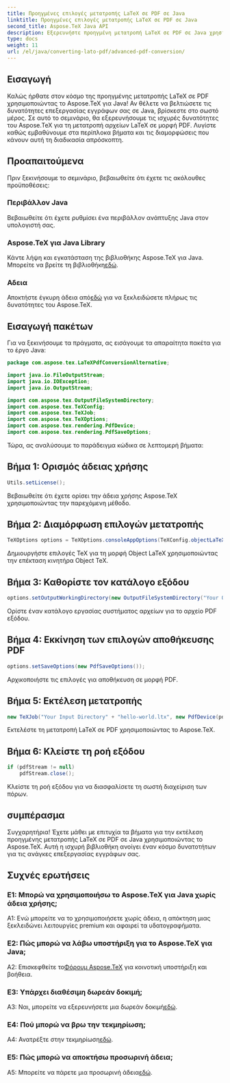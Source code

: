 ```yaml
---
title: Προηγμένες επιλογές μετατροπής LaTeX σε PDF σε Java
linktitle: Προηγμένες επιλογές μετατροπής LaTeX σε PDF σε Java
second_title: Aspose.TeX Java API
description: Εξερευνήστε προηγμένη μετατροπή LaTeX σε PDF σε Java χρησιμοποιώντας το Aspose.TeX. Ξεκλειδώστε την ισχυρή επεξεργασία εγγράφων με καθοδήγηση βήμα προς βήμα.
type: docs
weight: 11
url: /el/java/converting-lato-pdf/advanced-pdf-conversion/
---
```

## Εισαγωγή

Καλώς ήρθατε στον κόσμο της προηγμένης μετατροπής LaTeX σε PDF χρησιμοποιώντας το Aspose.TeX για Java! Αν θέλετε να βελτιώσετε τις δυνατότητες επεξεργασίας εγγράφων σας σε Java, βρίσκεστε στο σωστό μέρος. Σε αυτό το σεμινάριο, θα εξερευνήσουμε τις ισχυρές δυνατότητες του Aspose.TeX για τη μετατροπή αρχείων LaTeX σε μορφή PDF. Λυγίστε καθώς εμβαθύνουμε στα περίπλοκα βήματα και τις διαμορφώσεις που κάνουν αυτή τη διαδικασία απρόσκοπτη.

## Προαπαιτούμενα

Πριν ξεκινήσουμε το σεμινάριο, βεβαιωθείτε ότι έχετε τις ακόλουθες προϋποθέσεις:

### Περιβάλλον Java
Βεβαιωθείτε ότι έχετε ρυθμίσει ένα περιβάλλον ανάπτυξης Java στον υπολογιστή σας.

### Aspose.TeX για Java Library
 Κάντε λήψη και εγκατάσταση της βιβλιοθήκης Aspose.TeX για Java. Μπορείτε να βρείτε τη βιβλιοθήκη[εδώ](https://releases.aspose.com/tex/java/).

### Αδεια
Αποκτήστε έγκυρη άδεια από[εδώ](https://purchase.aspose.com/buy) για να ξεκλειδώσετε πλήρως τις δυνατότητες του Aspose.TeX.

## Εισαγωγή πακέτων

Για να ξεκινήσουμε τα πράγματα, ας εισάγουμε τα απαραίτητα πακέτα για το έργο Java:

```java
package com.aspose.tex.LaTeXPdfConversionAlternative;

import java.io.FileOutputStream;
import java.io.IOException;
import java.io.OutputStream;

import com.aspose.tex.OutputFileSystemDirectory;
import com.aspose.tex.TeXConfig;
import com.aspose.tex.TeXJob;
import com.aspose.tex.TeXOptions;
import com.aspose.tex.rendering.PdfDevice;
import com.aspose.tex.rendering.PdfSaveOptions;
```

Τώρα, ας αναλύσουμε το παράδειγμα κώδικα σε λεπτομερή βήματα:

## Βήμα 1: Ορισμός άδειας χρήσης

```java
Utils.setLicense();
```

Βεβαιωθείτε ότι έχετε ορίσει την άδεια χρήσης Aspose.TeX χρησιμοποιώντας την παρεχόμενη μέθοδο.

## Βήμα 2: Διαμόρφωση επιλογών μετατροπής

```java
TeXOptions options = TeXOptions.consoleAppOptions(TeXConfig.objectLaTeX());
```

Δημιουργήστε επιλογές TeX για τη μορφή Object LaTeX χρησιμοποιώντας την επέκταση κινητήρα Object TeX.

## Βήμα 3: Καθορίστε τον κατάλογο εξόδου

```java
options.setOutputWorkingDirectory(new OutputFileSystemDirectory("Your Output Directory"));
```

Ορίστε έναν κατάλογο εργασίας συστήματος αρχείων για το αρχείο PDF εξόδου.

## Βήμα 4: Εκκίνηση των επιλογών αποθήκευσης PDF

```java
options.setSaveOptions(new PdfSaveOptions());
```

Αρχικοποιήστε τις επιλογές για αποθήκευση σε μορφή PDF.

## Βήμα 5: Εκτέλεση μετατροπής

```java
new TeXJob("Your Input Directory" + "hello-world.ltx", new PdfDevice(pdfStream), options).run();
```

Εκτελέστε τη μετατροπή LaTeX σε PDF χρησιμοποιώντας το Aspose.TeX.

## Βήμα 6: Κλείστε τη ροή εξόδου

```java
if (pdfStream != null)
    pdfStream.close();
```

Κλείστε τη ροή εξόδου για να διασφαλίσετε τη σωστή διαχείριση των πόρων.

## συμπέρασμα

Συγχαρητήρια! Έχετε μάθει με επιτυχία τα βήματα για την εκτέλεση προηγμένης μετατροπής LaTeX σε PDF σε Java χρησιμοποιώντας το Aspose.TeX. Αυτή η ισχυρή βιβλιοθήκη ανοίγει έναν κόσμο δυνατοτήτων για τις ανάγκες επεξεργασίας εγγράφων σας.

## Συχνές ερωτήσεις

### Ε1: Μπορώ να χρησιμοποιήσω το Aspose.TeX για Java χωρίς άδεια χρήσης;

A1: Ενώ μπορείτε να το χρησιμοποιήσετε χωρίς άδεια, η απόκτηση μιας ξεκλειδώνει λειτουργίες premium και αφαιρεί τα υδατογραφήματα.

### Ε2: Πώς μπορώ να λάβω υποστήριξη για το Aspose.TeX για Java;

 A2: Επισκεφθείτε το[Φόρουμ Aspose.TeX](https://forum.aspose.com/c/tex/47) για κοινοτική υποστήριξη και βοήθεια.

### Ε3: Υπάρχει διαθέσιμη δωρεάν δοκιμή;

 A3: Ναι, μπορείτε να εξερευνήσετε μια δωρεάν δοκιμή[εδώ](https://releases.aspose.com/).

### Ε4: Πού μπορώ να βρω την τεκμηρίωση;

 A4: Ανατρέξτε στην τεκμηρίωση[εδώ](https://reference.aspose.com/tex/java/).

### Ε5: Πώς μπορώ να αποκτήσω προσωρινή άδεια;

 A5: Μπορείτε να πάρετε μια προσωρινή άδεια[εδώ](https://purchase.aspose.com/temporary-license/).